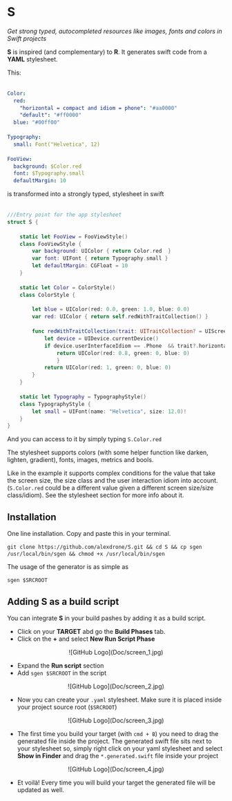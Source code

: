 # S

_Get strong typed, autocompleted resources like images, fonts and colors in Swift projects_

**S** is inspired (and complementary) to **R**.
It generates swift code from a **YAML** stylesheet. 

This:

```yaml

Color:
  red:
    "horizontal = compact and idiom = phone": "#aa0000"
    "default": "#ff0000"
  blue: "#00ff00"

Typography:
  small: Font("Helvetica", 12)
  
FooView:
  background: $Color.red
  font: $Typography.small
  defaultMargin: 10

```

is transformed into a strongly typed, stylesheet in swift

```swift 

///Entry point for the app stylesheet
struct S {

	static let FooView = FooViewStyle()
	class FooViewStyle {
		var background: UIColor { return Color.red  }
		var font: UIFont { return Typography.small }
		let defaultMargin: CGFloat = 10 
	}
    
	static let Color = ColorStyle()
	class ColorStyle {

		let blue = UIColor(red: 0.0, green: 1.0, blue: 0.0)
		var red: UIColor { return self.redWithTraitCollection() }

		func redWithTraitCollection(trait: UITraitCollection? = UIScreen.mainScreen().traitCollection) -> UIColor {
			let device = UIDevice.currentDevice()
			if device.userInterfaceIdiom == .Phone  && trait?.horizontalSizeClass == .Compact {
             	return UIColor(red: 0.8, green: 0, blue: 0)
            	}
			return UIColor(red: 1, green: 0, blue: 0)
		}
	}
    
	static let Typography = TypographyStyle()
	class TypographyStyle {
		let small = UIFont(name: "Helvetica", size: 12.0)!
	}
}

```
And you can access to it by simply typing  `S.Color.red` 

The stylesheet supports colors (with some helper function like darken, lighten, gradient), fonts, images, metrics and bools.


Like in the example it supports complex conditions for the value that take the screen size, the size class and the user interaction idiom into account.
(`S.Color.red` could be a different value given a different screen size/size class/idiom). See the stylesheet section for more info about it.


## Installation
One line installation.
Copy and paste this in your terminal.

```
git clone https://github.com/alexdrone/S.git && cd S && cp sgen /usr/local/bin/sgen && chmod +x /usr/local/bin/sgen
```

The usage of the generator is as simple as 
```
sgen $SRCROOT
```

## Adding S as a build script

You can integrate **S** in your build pashes by adding it as a build script.

- Click on your **TARGET** abd go the **Build Phases** tab.
- Click on the **+** and select **New Run Script Phase** 

<p align="center">
![GitHub Logo](Doc/screen_1.jpg)

- Expand the **Run script** section
- Add `sgen $SRCROOT` in the script

<p align="center">
![GitHub Logo](Doc/screen_2.jpg)

- Now you can create your `.yaml` stylesheet. Make sure it is placed inside your project source root (`$SRCROOT`)

<p align="center">
![GitHub Logo](Doc/screen_3.jpg)

- The first time you build your target (with `cmd + B`) you need to drag the generated file inside the project. The generated swift file sits next to your stylesheet so, simply right click on your yaml stylesheet and select **Show in Finder** and drag the  `*.generated.swift` file inside your project


<p align="center">
![GitHub Logo](Doc/screen_4.jpg)

- Et voilà! Every time you will build your target the generated file will be updated as well.